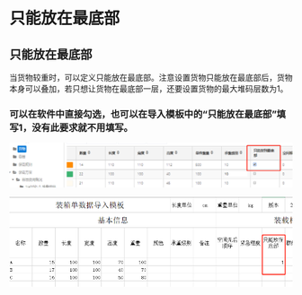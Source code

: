 # 只能放在最底部

## 只能放在最底部

当货物较重时，可以定义只能放在最底部。注意设置货物只能放在最底部后，货物本身可以叠加，若只想让货物在最底部一层，还要设置货物的最大堆码层数为1。

### 可以在软件中直接勾选，也可以在导入模板中的“只能放在最底部”填写1，没有此要求就不用填写。

![](../../../.gitbook/assets/4596459import.png)

![](../../../.gitbook/assets/34C.png)

